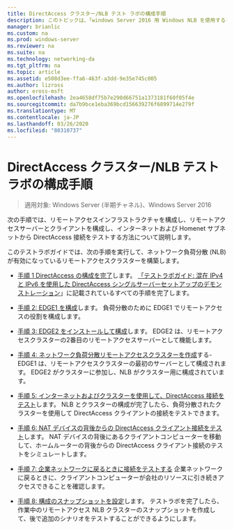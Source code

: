 ```yaml
---
title: DirectAccess クラスター/NLB テスト ラボの構成手順
description: このトピックは、「windows Server 2016 用 Windows NLB を使用するクラスターでの DirectAccess のデモンストレーション」のテストラボガイドに含まれています。
manager: brianlic
ms.custom: na
ms.prod: windows-server
ms.reviewer: na
ms.suite: na
ms.technology: networking-da
ms.tgt_pltfrm: na
ms.topic: article
ms.assetid: e508d3ee-ffa6-463f-a3dd-9e35e745c005
ms.author: lizross
author: eross-msft
ms.openlocfilehash: 2ea4658df75b7e290d66751a1373181f60f05f4e
ms.sourcegitcommit: da7b9bce1eba369bcd156639276f6899714e279f
ms.translationtype: MT
ms.contentlocale: ja-JP
ms.lasthandoff: 03/26/2020
ms.locfileid: "80310737"
---
```

# <a name="steps-for-configuring-the-directaccess-cluster-nlb-test-lab"></a>DirectAccess クラスター/NLB テスト ラボの構成手順

>適用対象: Windows Server (半期チャネル)、Windows Server 2016

次の手順では、リモートアクセスインフラストラクチャを構成し、リモートアクセスサーバーとクライアントを構成し、インターネットおよび Homenet サブネットから DirectAccess 接続をテストする方法について説明します。  
  
このテストラボガイドでは、次の手順を実行して、ネットワーク負荷分散 (NLB) が有効になっているリモートアクセスクラスターを構築します。  
  
-   [手順 1 DirectAccess の構成を完了](STEP-1-Complete-the-DirectAccess-Configuration.md)します。 [「テストラボガイド: 混在 IPv4 と IPv6 を使用した DirectAccess シングルサーバーセットアップのデモンストレーション](https://go.microsoft.com/fwlink/p/?LinkId=237004)」に記載されているすべての手順を完了します。  
  
-   [手順 2: EDGE1 を構成](STEP-2-Configure-EDGE1.md)します。 負荷分散のために EDGE1 でリモートアクセスの役割を構成します。  
  
-   [手順 3: EDGE2 をインストールして構成](STEP-3-Install-and-Configure-EDGE2.md)します。 EDGE2 は、リモートアクセスクラスターの2番目のリモートアクセスサーバーとして機能します。  
  
-   [手順 4: ネットワーク負荷分散リモートアクセスクラスターを作成](STEP-4-Create-the-Network-Load-Balanced-Remote-Access-Cluster.md)する-EDGE1 は、リモートアクセスクラスターの最初のサーバーとして構成されます。 EDGE2 がクラスターに参加し、NLB がクラスター用に構成されています。  
  
-   [手順 5: インターネットおよびクラスターを使用して、DirectAccess 接続をテスト](STEP-5-Test-DirectAccess-Connectivity-from-the-Internet-and-Through-the-Cluster.md)します。 NLB とクラスターの構成が完了したら、負荷分散されたクラスターを使用して DirectAccess クライアントの接続をテストできます。  
  
-   [手順 6: NAT デバイスの背後からの DirectAccess クライアント接続をテスト](STEP-6-Test-DirectAccess-Client-Connectivity-from-Behind-a-NAT-Device.md)します。 NAT デバイスの背後にあるクライアントコンピューターを移動して、ホームルーターの背後からの DirectAccess クライアント接続のテストをシミュレートします。  
  
-   [手順 7: 企業ネットワークに戻るときに接続をテストする](STEP-7-Test-Connectivity-When-Returning-to-the-Corpnet.md) 企業ネットワークに戻るときに、クライアントコンピューターが会社のリソースに引き続きアクセスできることを確認します。  
  
-   [手順 8: 構成のスナップショットを設定](da-cluster-nlb-s8-snapshot.md)します。 テストラボを完了したら、作業中のリモートアクセス NLB クラスターのスナップショットを作成して、後で追加のシナリオをテストすることができるようにします。  
  


